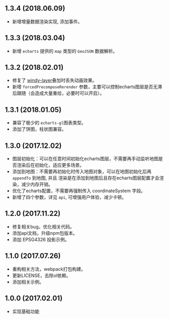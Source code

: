 ## 1.3.4 (2018.06.09)

* 新增增量数据渲染实现, 添加事件。

## 1.3.3 (2018.03.04)

* 新增 `echarts` 提供的 `map` 类型的 `GeoJSON` 数据解析。

## 1.3.2 (2018.02.01)

* 修复了 [windy-layer](https://github.com/sakitam-fdd/wind-layer)叠加时丢失动画效果。
* 新增 ``forcedPrecomposeRerender`` 参数，主要可以控制echarts图层是否无滞后跟随（会造成大量重绘，必要时可以开启）。

## 1.3.1 (2018.01.05)

* 兼容了极少的 ``echarts-gl``图表类型。
* 添加了饼图，柱状图兼容。

## 1.3.0 (2017.12.02)

* 图层初始化：可以在任意时间初始化echarts图层，不需要再手动监听地图是否渲染后在初始化，适应更多场景。
* 添加到地图：不需要再初始化时传入地图对象，可以在地图初始化后再 ``appendTo`` 到地图, 并且
  渲染是在添加到地图后且存在echarts图层配置才会渲染，减少内存开销。
* 优化了echarts配置，不需要再强制传入 coordinateSystem 字段。
* 新增了四个参数，详见 ``api``, 可增强用户体验，减少卡顿。

## 1.2.0 (2017.11.22)

* 修复相关bug，优化相关代码。
* 添加api文档，升级npm包版本。
* 添加 EPSG4326 投影示例。

## 1.1.0 (2017.07.26)

* 重构相关方法，webpack打包构建。
* 更新LICENSE，去除ol依赖。
* 添加相关示例。

## 1.0.0 (2017.02.01)

* 实现基础功能

